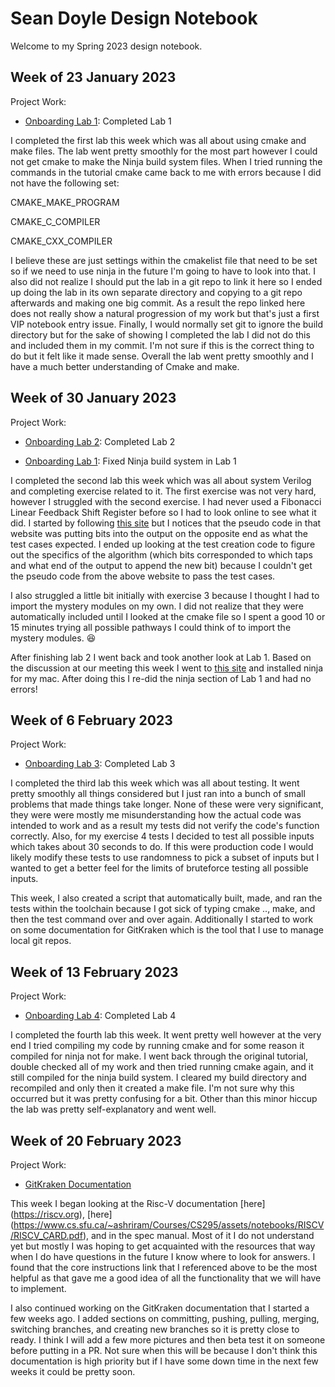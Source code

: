 # Sean Doyle Design Notebook

Welcome to my Spring 2023 design notebook.

## Week of 23 January 2023

Project Work:
* [Onboarding Lab 1](https://github.com/SPD3/Proc_Design_lab1): Completed Lab 1

I completed the first lab this week which was all about using cmake and make
files. The lab went pretty smoothly for the most part however I could not get
cmake to make the Ninja build system files. When I tried running the commands
in the tutorial cmake came back to me with errors because I did not have the
following set:

CMAKE_MAKE_PROGRAM

CMAKE_C_COMPILER

CMAKE_CXX_COMPILER

I believe these are just settings within the cmakelist file that need to be set
so if we need to use ninja in the future I'm going to have to look into that.
I also did not realize I should put the lab in a git repo to link it here so I
ended up doing the lab in its own separate directory and copying to a git repo
afterwards and making one big commit. As a result the repo linked here does not
really show a natural progression of my work but that's just a first VIP
notebook entry issue. Finally, I would normally set git to ignore the build
directory but for the sake of showing I completed the lab I did not do this and
included them in my commit. I'm not sure if this is the correct thing to do but
it felt like it made sense. Overall the lab went pretty smoothly and I have a
much better understanding of Cmake and make.

## Week of 30 January 2023

Project Work:
* [Onboarding Lab 2](https://github.com/SPD3/onboarding-lab-2): Completed Lab 2

* [Onboarding Lab 1](https://github.com/SPD3/Proc_Design_lab1): Fixed Ninja build system in Lab 1

I completed the second lab this week which was all about system Verilog and
completing exercise related to it. The first exercise was not very hard,
however I struggled with the second exercise. I had never used a Fibonacci
Linear Feedback Shift Register before so I had to look online to see what it did.
I started by following [this site](https://en.wikipedia.org/wiki/Linear-feedback_shift_register)
but I notices that the pseudo code in that website was putting bits into the
output on the opposite end as what the test cases expected. I ended up looking
at the test creation code to figure out the specifics of the algorithm (which
bits corresponded to which taps and what end of the output to append the new
bit) because I couldn't get the pseudo code from the above website to pass the
test cases.

I also struggled a little bit initially with exercise 3 because I thought I had
to import the mystery modules on my own. I did not realize that they were
automatically included until I looked at the cmake file so I spent a good 10 or
15 minutes trying all possible pathways I could think of to import the mystery
modules. :laughing:

After finishing lab 2 I went back and took another look at Lab 1. Based on the
discussion at our meeting this week I went to [this site](https://formulae.brew.sh/formula/ninja)
and installed ninja for my mac. After doing this I re-did the ninja section of
Lab 1 and had no errors!

## Week of 6 February 2023

Project Work:
* [Onboarding Lab 3](https://github.com/SPD3/onboarding-lab-3): Completed Lab 3

I completed the third lab this week which was all about testing. It went pretty
smoothly all things considered but I just ran into a bunch of small problems
that made things take longer. None of these were very significant, they were
were mostly me misunderstanding how the actual code was intended to work and as
a result my tests did not verify the code's function correctly. Also, for my
exercise 4 tests I decided to test all possible inputs which takes about 30
seconds to do. If this were production code I would likely modify these tests to
use randomness to pick a subset of inputs but I wanted to get a better feel for
the limits of bruteforce testing all possible inputs.

This week, I also created a script that automatically built, made, and ran the
tests within the toolchain because I got sick of typing cmake .., make, and
then the test command over and over again. Additionally I started to work on
some documentation for GitKraken which is the tool that I use to manage local
git repos.

## Week of 13 February 2023

Project Work:
* [Onboarding Lab 4](https://github.com/SPD3/onboarding-lab-4): Completed Lab 4

I completed the fourth lab this week. It went pretty well however at the very 
end I tried compiling my code by running cmake and for some reason it compiled 
for ninja not for make. I went back through the original tutorial, double checked 
all of my work and then tried running cmake again, and it still compiled for 
the ninja build system. I cleared my build directory and recompiled and only 
then it created a make file. I'm not sure why this occurred but it was pretty 
confusing for a bit. Other than this minor hiccup the lab was pretty 
self-explanatory and went well.

## Week of 20 February 2023

Project Work:
* [GitKraken Documentation](https://github.com/SPD3/nyu-processor-design.github.io/tree/GitKrakenDocumentation)

This week I began looking at the Risc-V documentation [here] (https://riscv.org), 
[here] (https://www.cs.sfu.ca/~ashriram/Courses/CS295/assets/notebooks/RISCV/RISCV_CARD.pdf),
and in the spec manual. Most of it I do not understand yet but mostly I was 
hoping to get acquainted with the resources that way when I do have questions in 
the future I know where to look for answers. I found that the core instructions 
link that I referenced above to be the most helpful as that gave me a good idea 
of all the functionality that we will have to implement.

I also continued working on the GitKraken documentation that I started a few 
weeks ago. I added sections on committing, pushing, pulling, merging, switching 
branches, and creating new branches so it is pretty close to ready. I think I 
will add a few more pictures and then beta test it on someone before putting in 
a PR. Not sure when this will be because I don't think this documentation is 
high priority but if I have some down time in the next few weeks it could be 
pretty soon.
